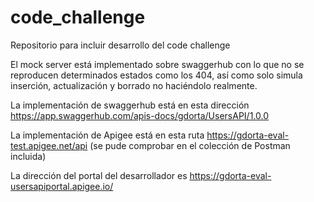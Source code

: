 # code_challenge
Repositorio para incluir desarrollo del code challenge

El mock server está implementado sobre swaggerhub con lo que no se reproducen determinados estados como los 404, así como solo simula inserción, actualización y borrado no haciéndolo realmente.

La implementación de swaggerhub está en esta dirección https://app.swaggerhub.com/apis-docs/gdorta/UsersAPI/1.0.0

La implementación de Apigee está en esta ruta https://gdorta-eval-test.apigee.net/api (se pude comprobar en el colección de Postman incluida)

La dirección del portal del desarrollador es https://gdorta-eval-usersapiportal.apigee.io/ 

